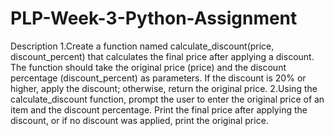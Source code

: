 # PLP-Week-3-Python-Assignment
Description
1.Create a function named calculate_discount(price, discount_percent) that calculates the final price after applying a discount. The function should take the original price (price) and the discount percentage (discount_percent) as parameters. If the discount is 20% or higher, apply the discount; otherwise, return the original price.
2.Using the calculate_discount function, prompt the user to enter the original price of an item and the discount percentage. Print the final price after applying the discount, or if no discount was applied, print the original price.
